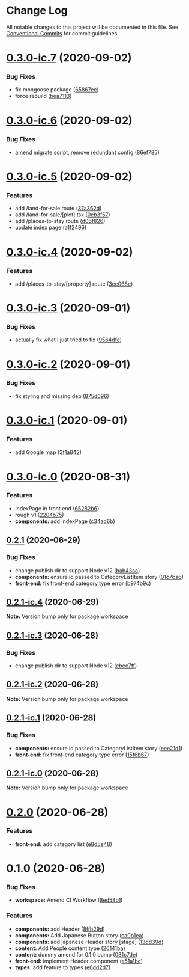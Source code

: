 # Change Log

All notable changes to this project will be documented in this file.
See [Conventional Commits](https://conventionalcommits.org) for commit guidelines.

# [0.3.0-ic.7](https://github.com/JakeElder/tuscany/compare/v0.3.0-ic.6...v0.3.0-ic.7) (2020-09-02)


### Bug Fixes

* fix mongoose package ([65867ec](https://github.com/JakeElder/tuscany/commit/65867ec0c92c070894fa71cfa1eda4905cce2488))
* force rebuild ([bea7113](https://github.com/JakeElder/tuscany/commit/bea711307c144427d31241780a0bc5bce449d902))





# [0.3.0-ic.6](https://github.com/JakeElder/tuscany/compare/v0.3.0-ic.5...v0.3.0-ic.6) (2020-09-02)


### Bug Fixes

* amend migrate script, remove redundant config ([86ef785](https://github.com/JakeElder/tuscany/commit/86ef7850d9e30b9e44fe13f5c8c72494d690752f))





# [0.3.0-ic.5](https://github.com/JakeElder/tuscany/compare/v0.3.0-ic.4...v0.3.0-ic.5) (2020-09-02)


### Features

* add /land-for-sale route ([37a362d](https://github.com/JakeElder/tuscany/commit/37a362df38b3da8a2298057e607f82e00dac1e82))
* add /land-for-sale/[plot].tsx ([0eb3f57](https://github.com/JakeElder/tuscany/commit/0eb3f575a0b29625066aff02842afe46cdada7be))
* add /places-to-stay route ([d06f826](https://github.com/JakeElder/tuscany/commit/d06f8265f31317686824b98437be7c34688e4383))
* update index page ([a1f2496](https://github.com/JakeElder/tuscany/commit/a1f24965d09712999dba5e69890b8f982884d69e))





# [0.3.0-ic.4](https://github.com/JakeElder/tuscany/compare/v0.3.0-ic.3...v0.3.0-ic.4) (2020-09-02)


### Features

* add /places-to-stay/[property] route ([3cc068e](https://github.com/JakeElder/tuscany/commit/3cc068e69fd5a4518093836f868ae1582d41bdab))





# [0.3.0-ic.3](https://github.com/JakeElder/tuscany/compare/v0.3.0-ic.2...v0.3.0-ic.3) (2020-09-01)


### Bug Fixes

* actually fix what I just tried to fix ([9564dfe](https://github.com/JakeElder/tuscany/commit/9564dfedb294ec0d5a0d93b26bda90fe38299715))





# [0.3.0-ic.2](https://github.com/JakeElder/tuscany/compare/v0.3.0-ic.1...v0.3.0-ic.2) (2020-09-01)


### Bug Fixes

* fix styling and missing dep ([875d096](https://github.com/JakeElder/tuscany/commit/875d09638c6d8044dd4e5e683b2914243a431140))





# [0.3.0-ic.1](https://github.com/JakeElder/tuscany/compare/v0.3.0-ic.0...v0.3.0-ic.1) (2020-09-01)


### Features

* add Google map ([3f1a842](https://github.com/JakeElder/tuscany/commit/3f1a84208f2b54c8d71b82f2436cfaace1c699a2))





# [0.3.0-ic.0](https://github.com/JakeElder/tuscany/compare/v0.2.1...v0.3.0-ic.0) (2020-08-31)


### Features

* IndexPage in front end ([65282b6](https://github.com/JakeElder/tuscany/commit/65282b674d74eeadc096853dd0761423a24f470d))
* rough v1 ([2204b75](https://github.com/JakeElder/tuscany/commit/2204b75a255e54e28ac8ee4f69d85ff6e0a7bd40))
* **components:** add IndexPage ([c34ad6b](https://github.com/JakeElder/tuscany/commit/c34ad6b501f256bfbbc04638897f503d9e472aa5))





## [0.2.1](https://github.com/JakeElder/tuscany/compare/v0.2.0...v0.2.1) (2020-06-29)


### Bug Fixes

* change publish dir to support Node v12 ([bab43aa](https://github.com/JakeElder/tuscany/commit/bab43aa6c46492a8eede5ca86ac0f935f077aee9))
* **components:** ensure id passed to CategoryListItem story ([01c7ba6](https://github.com/JakeElder/tuscany/commit/01c7ba6f71dd62fa5d60cb4aada8462e10285e3f))
* **front-end:** fix front-end category type error ([b974b9c](https://github.com/JakeElder/tuscany/commit/b974b9c6b37578d9d7084514d71d9576656c827b))





## [0.2.1-ic.4](https://github.com/JakeElder/tuscany/compare/v0.2.1-ic.3...v0.2.1-ic.4) (2020-06-29)

**Note:** Version bump only for package workspace





## [0.2.1-ic.3](https://github.com/JakeElder/tuscany/compare/v0.2.1-ic.2...v0.2.1-ic.3) (2020-06-28)


### Bug Fixes

* change publish dir to support Node v12 ([cbee7ff](https://github.com/JakeElder/tuscany/commit/cbee7ff93cf152c37320614ba85d7d28ffac1510))





## [0.2.1-ic.2](https://github.com/JakeElder/tuscany/compare/v0.2.1-ic.1...v0.2.1-ic.2) (2020-06-28)

**Note:** Version bump only for package workspace





## [0.2.1-ic.1](https://github.com/JakeElder/tuscany/compare/v0.2.1-ic.0...v0.2.1-ic.1) (2020-06-28)


### Bug Fixes

* **components:** ensure id passed to CategoryListItem story ([eee21d1](https://github.com/JakeElder/tuscany/commit/eee21d1f26645839588c8e6b23bda267ad44b9e6))
* **front-end:** fix front-end category type error ([15f6b67](https://github.com/JakeElder/tuscany/commit/15f6b67bd4f3d770b91b0592599b46f671884846))





## [0.2.1-ic.0](https://github.com/JakeElder/tuscany/compare/v0.2.0...v0.2.1-ic.0) (2020-06-28)

**Note:** Version bump only for package workspace





# [0.2.0](https://github.com/JakeElder/tuscany/compare/v0.1.0...v0.2.0) (2020-06-28)


### Features

* **front-end:** add category list ([e8d5e48](https://github.com/JakeElder/tuscany/commit/e8d5e480cba0d51d68849a5ba1170c9818dbd438))





# 0.1.0 (2020-06-28)


### Bug Fixes

* **workspace:** Amend CI Workflow ([8ed58b1](https://github.com/JakeElder/tuscany/commit/8ed58b1ecb0faae82c93863c59c8dc16c8c579aa))


### Features

* **components:** add Header ([8ffb29d](https://github.com/JakeElder/tuscany/commit/8ffb29dea73fefde133537a27d63a937b36d24dd))
* **components:** Add Japanese Button story ([ca0b1ea](https://github.com/JakeElder/tuscany/commit/ca0b1ea22b62a6984607c413ff201b79f92165b8))
* **components:** add japanese Header story [stage] ([13dd39d](https://github.com/JakeElder/tuscany/commit/13dd39da36d5190d81812bc8c524459b720e8aa9))
* **content:** Add People content type ([26141ba](https://github.com/JakeElder/tuscany/commit/26141ba503754a27a7ba81dde276184821128e81))
* **content:** dummy amend for 0.1.0 bump ([031c7de](https://github.com/JakeElder/tuscany/commit/031c7de2625a87c8eea5b99fbb8711f3a86a74b5))
* **front-end:** implement Header component ([a51a1bc](https://github.com/JakeElder/tuscany/commit/a51a1bc7467fd956079f5b51a3b3fb690a6af9fd))
* **types:** add feature to types ([e6dd2d7](https://github.com/JakeElder/tuscany/commit/e6dd2d7731e672745124d462ab707afd8d5d14ee))
